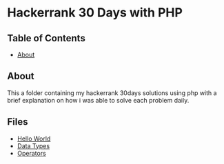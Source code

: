 # Hackerrank 30 Days with PHP

## Table of Contents

- [About](#about)

## About <a name = "about"></a>

This a folder containing my hackerrank 30days solutions using php with a brief explanation on how i was able to solve each problem daily.


## Files

- [Hello World](Hello_world.php)
- [Data Types](dataTypess.php)
- [Operators](Operators.php)
